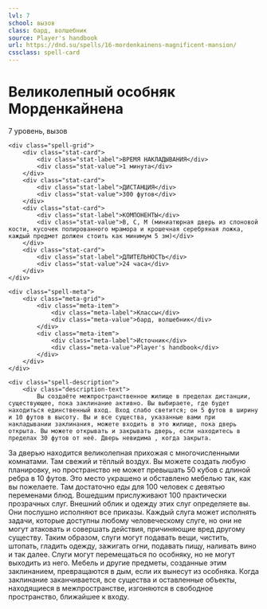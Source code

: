 ```yaml
---
lvl: 7
school: вызов
class: бард, волшебник
source: Player's handbook
url: https://dnd.su/spells/16-mordenkainens-magnificent-mansion/
cssclass: spell-card
---
```


<div class="spell-container">
    <div class="spell-header">
        <h1 class="spell-name">Великолепный особняк Морденкайнена</h1>
        <div class="spell-level">7 уровень, вызов</div>
    </div>
    
    <div class="spell-grid">
        <div class="stat-card">
            <div class="stat-label">ВРЕМЯ НАКЛАДЫВАНИЯ</div>
            <div class="stat-value">1 минута</div>
        </div>
        <div class="stat-card">
            <div class="stat-label">ДИСТАНЦИЯ</div>
            <div class="stat-value">300 футов</div>
        </div>
        <div class="stat-card">
            <div class="stat-label">КОМПОНЕНТЫ</div>
            <div class="stat-value">В, С, М (миниатюрная дверь из слоновой кости, кусочек полированного мрамора и крошечная серебряная ложка, каждый предмет должен стоить как минимум 5 зм)</div>
        </div>
        <div class="stat-card">
            <div class="stat-label">ДЛИТЕЛЬНОСТЬ</div>
            <div class="stat-value">24 часа</div>
        </div>
    </div>
    
    <div class="spell-meta">
        <div class="meta-grid">
            <div class="meta-item">
                <div class="meta-label">Классы</div>
                <div class="meta-value">бард, волшебник</div>
            </div>
            <div class="meta-item">
                <div class="meta-label">Источник</div>
                <div class="meta-value">Player's handbook</div>
            </div>
        </div>
    </div>
    
    <div class="spell-description">
        <div class="description-text">
            Вы создаёте межпространственное жилище в пределах дистанции, существующее, пока заклинание активно. Вы выбираете, где будет находиться единственный вход. Вход слабо светится; он 5 футов в ширину и 10 футов в высоту. Вы и все существа, указанные вами при накладывании заклинания, можете входить в это жилище, пока дверь открыта. Вы можете открывать и закрывать дверь, если находитесь в пределах 30 футов от неё. Дверь невидима , когда закрыта.
За дверью находится великолепная прихожая с многочисленными комнатами. Там свежий и тёплый воздух.
Вы можете создать любую планировку, но пространство не может превышать 50 кубов с длиной ребра в 10 футов. Это место украшено и обставлено мебелью так, как вы пожелаете. Там достаточно еды для 100 человек с девятью переменами блюд. Вошедшим прислуживают 100 практически прозрачных слуг. Внешний облик и одежду этих слуг определяете вы. Они послушно исполняют все приказы. Каждый слуга может исполнять задачи, которые доступны любому человеческому слуге, но они не могут атаковать и совершать действия, причиняющие вред другому существу. Таким образом, слуги могут подавать вещи, чистить, штопать, гладить одежду, зажигать огни, подавать пищу, наливать вино и так далее. Слуги могут перемещаться по особняку, но не могут выходить из него. Мебель и другие предметы, созданные этим заклинанием, превращаются в дым, если их вынесут из особняка. Когда заклинание заканчивается, все существа и оставленные объекты, находящиеся в межпространстве, изгоняются в свободное пространство, ближайшее к входу.
        </div>
    </div>
</div>